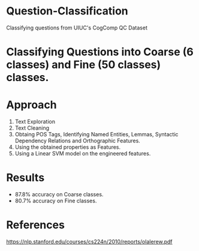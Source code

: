 # Question-Classification
Classifying questions from UIUC's CogComp QC Dataset

# Classifying Questions into Coarse (6 classes) and Fine (50 classes) classes.

# Approach
1. Text Exploration
2. Text Cleaning
3. Obtaing POS Tags, Identifying Named Entities, Lemmas, Syntactic Dependency Relations and Orthographic Features.
4. Using the obtained properties as Features.
5. Using a Linear SVM model on the engineered features.

# Results
* 87.8% accuracy on Coarse classes.
* 80.7% accuracy on Fine classes.

# References
https://nlp.stanford.edu/courses/cs224n/2010/reports/olalerew.pdf
